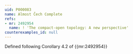 ```yaml
---
uid: P000083
name: Almost Čech Complete
refs:
- mr: 2492954
  name: ! 'The compact-open topology: A new perspective'
counterexamples_id: null
---
```

Defined following Corollary 4.2 of {{mr:2492954}}
